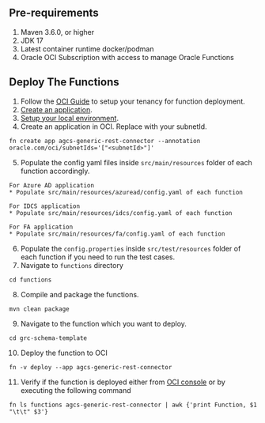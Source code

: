 ## Pre-requirements

1. Maven 3.6.0, or higher
2. JDK 17
3. Latest container runtime docker/podman
4. Oracle OCI Subscription with access to manage Oracle Functions

## Deploy The Functions
1. Follow the [OCI Guide](https://docs.oracle.com/en-us/iaas/Content/Functions/Tasks/functionsquickstartlocalhost.htm#functionsquickstartlocalhost_topic_setup_your_tenancy) to setup your tenancy for function deployment.
2. [Create an application](https://docs.oracle.com/en-us/iaas/Content/Functions/Tasks/functionsquickstartlocalhost.htm#functionsquickstartlocalhost_topic_setup_Create_application).
3. [Setup your local environment](https://docs.oracle.com/en-us/iaas/Content/Functions/Tasks/functionsquickstartlocalhost.htm#functionsquickstartlocalhost_topic_start_setting_up_local_dev_environment).
4. Create an application in OCI. Replace with your subnetId.
```shell
fn create app agcs-generic-rest-connector --annotation oracle.com/oci/subnetIds='["<subnetId>"]'
```
5. Populate the config yaml files inside `src/main/resources` folder of each function accordingly.
```text
For Azure AD application
* Populate src/main/resources/azuread/config.yaml of each function

For IDCS application
* Populate src/main/resources/idcs/config.yaml of each function

For FA application
* Populate src/main/resources/fa/config.yaml of each function
```
6. Populate the `config.properties` inside `src/test/resources` folder of each function if you need to run the test cases.
7. Navigate to `functions` directory 
```shell
cd functions
```
8. Compile and package the functions.
```shell
mvn clean package
```
9. Navigate to the function which you want to deploy.
```shell
cd grc-schema-template
```
10. Deploy the function to OCI
```shell
fn -v deploy --app agcs-generic-rest-connector
```
11. Verify if the function is deployed either from [OCI console](https://docs.oracle.com/en-us/iaas/Content/Functions/Tasks/functionsviewingfunctionsapps.htm#top) or by executing the following command
```shell
fn ls functions agcs-generic-rest-connector | awk {'print Function, $1 "\t\t" $3'}
```


